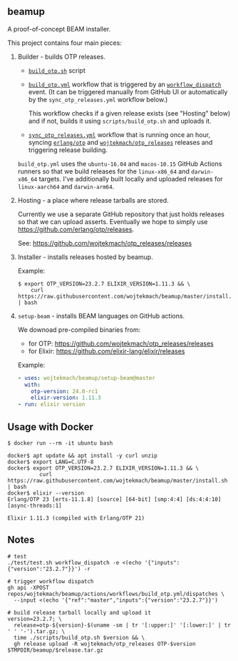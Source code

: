 ## beamup

A proof-of-concept BEAM installer.

This project contains four main pieces:

1. Builder - builds OTP releases.

   - [`build_otp.sh`](scripts/build_otp.sh) script

   - [`build_otp.yml`](.github/workflows/build_otp.yml) workflow that is triggered by an [`workflow_dispatch`](https://docs.github.com/en/actions/reference/events-that-trigger-workflows#workflow_dispatch) event. (It can be triggered manually from GitHub UI or automatically by the `sync_otp_releases.yml` workflow below.)

     This workflow checks if a given release exists (see "Hosting" below) and if not, builds it using `scripts/build_otp.sh` and uploads it.

   - [`sync_otp_releases.yml`](.github/workflows/sync_otp_releases.yml) workflow that is running once an hour, syncing [`erlang/otp`](https://github.com/erlang/otp/releases) and [`wojtekmach/otp_releases`](https://github.com/wojtekmach/otp_releases/releases) releases and triggering release building.

   `build_otp.yml` uses the `ubuntu-16.04` and `macos-10.15` GitHub Actions runners so that we build releases for the `linux-x86_64` and `darwin-x86_64` targets. I've additionally built locally and uploaded releases for `linux-aarch64` and `darwin-arm64`.

2. Hosting - a place where release tarballs are stored.

   Currently we use a separate GitHub repository that just holds releases so that we can upload
   asserts. Eventually we hope to simply use <https://github.com/erlang/otp/releases>.

   See: <https://github.com/wojtekmach/otp_releases/releases>

3. Installer - installs releases hosted by beamup.

   Example:

   ```
   $ export OTP_VERSION=23.2.7 ELIXIR_VERSION=1.11.3 && \
       curl https://raw.githubusercontent.com/wojtekmach/beamup/master/install.sh | bash
   ```

4. `setup-beam` - installs BEAM languages on GitHub actions.

   We downoad pre-compiled binaries from:

   - for OTP: <https://github.com/wojtekmach/otp_releases/releases>
   - for Elixir: <https://github.com/elixir-lang/elixir/releases>

   Example:

   ```yaml
   - uses: wojtekmach/beamup/setup-beam@master
     with:
       otp-version: 24.0-rc1
       elixir-version: 1.11.3
   - run: elixir version
   ```

## Usage with Docker

```
$ docker run --rm -it ubuntu bash

docker$ apt update && apt install -y curl unzip
docker$ export LANG=C.UTF-8
docker$ export OTP_VERSION=23.2.7 ELIXIR_VERSION=1.11.3 && \
          curl https://raw.githubusercontent.com/wojtekmach/beamup/master/install.sh | bash
docker$ elixir --version
Erlang/OTP 23 [erts-11.1.8] [source] [64-bit] [smp:4:4] [ds:4:4:10] [async-threads:1]

Elixir 1.11.3 (compiled with Erlang/OTP 21)
```

## Notes

```
# test
./test/test.sh workflow_dispatch -e <(echo '{"inputs":{"version":"23.2.7"}}') -r

# trigger workflow dispatch
gh api -XPOST repos/wojtekmach/beamup/actions/workflows/build_otp.yml/dispatches \
  --input <(echo '{"ref":"master","inputs":{"version":"23.2.7"}}')

# build release tarball locally and upload it
version=23.2.7; \
  release=otp-${version}-$(uname -sm | tr '[:upper:]' '[:lower:]' | tr ' ' '-').tar.gz; \
  time ./scripts/build_otp.sh $version && \
  gh release upload -R wojtekmach/otp_releases OTP-$version $TMPDIR/beamup/$release.tar.gz
```
